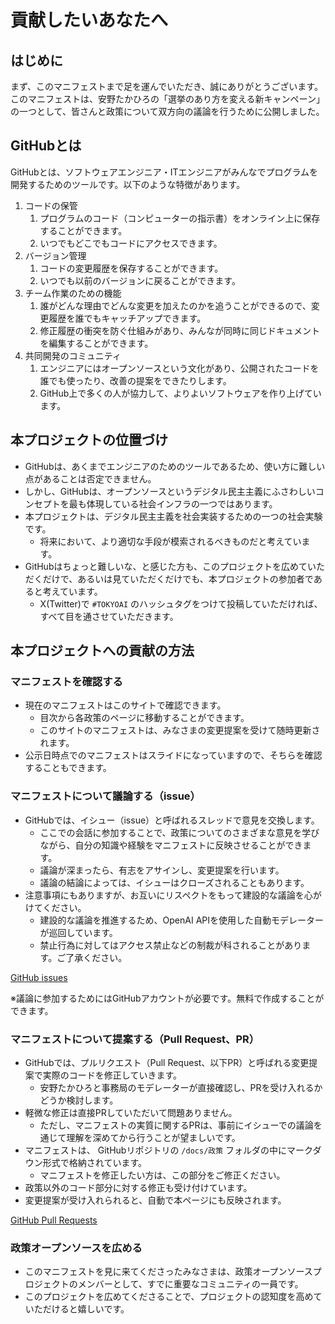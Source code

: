 # 貢献したいあなたへ

## はじめに

まず、このマニフェストまで足を運んでいただき、誠にありがとうございます。<br>
このマニフェストは、安野たかひろの「選挙のあり方を変える新キャンペーン」の一つとして、皆さんと政策について双方向の議論を行うために公開しました。

## GitHubとは

GitHubとは、ソフトウェアエンジニア・ITエンジニアがみんなでプログラムを開発するためのツールです。以下のような特徴があります。

1. コードの保管
    1. プログラムのコード（コンピューターの指示書）をオンライン上に保存することができます。
    2. いつでもどこでもコードにアクセスできます。
2. バージョン管理
    1. コードの変更履歴を保存することができます。
    2. いつでも以前のバージョンに戻ることができます。
3. チーム作業のための機能
    1. 誰がどんな理由でどんな変更を加えたのかを追うことができるので、変更履歴を誰でもキャッチアップできます。
    2. 修正履歴の衝突を防ぐ仕組みがあり、みんなが同時に同じドキュメントを編集することができます。
4. 共同開発のコミュニティ
    1. エンジニアにはオープンソースという文化があり、公開されたコードを誰でも使ったり、改善の提案をできたりします。
    2. GitHub上で多くの人が協力して、よりよいソフトウェアを作り上げています。

## 本プロジェクトの位置づけ

- GitHubは、あくまでエンジニアのためのツールであるため、使い方に難しい点があることは否定できません。
- しかし、GitHubは、オープンソースというデジタル民主主義にふさわしいコンセプトを最も体現している社会インフラの一つではあります。
- 本プロジェクトは、デジタル民主主義を社会実装するための一つの社会実験です。
    - 将来において、より適切な手段が模索されるべきものだと考えています。
- GitHubはちょっと難しいな、と感じた方も、このプロジェクトを広めていただくだけで、あるいは見ていただくだけでも、本プロジェクトの参加者であると考えています。
    - X(Twitter)で `#TOKYOAI` のハッシュタグをつけて投稿していただければ、すべて目を通させていただきます。

## 本プロジェクトへの貢献の方法

### マニフェストを確認する

- 現在のマニフェストはこのサイトで確認できます。
    - 目次から各政策のページに移動することができます。
    - このサイトのマニフェストは、みなさまの変更提案を受けて随時更新されます。
- 公示日時点でのマニフェストはスライドになっていますので、そちらを確認することもできます。

### マニフェストについて議論する（issue）

- GitHubでは、イシュー（issue）と呼ばれるスレッドで意見を交換します。
    - ここでの会話に参加することで、政策についてのさまざまな意見を学びながら、自分の知識や経験をマニフェストに反映させることができます。
    - 議論が深まったら、有志をアサインし、変更提案を行います。
    - 議論の結論によっては、イシューはクローズされることもあります。
- 注意事項にもありますが、お互いにリスペクトをもって建設的な議論を心がけてください。
    - 建設的な議論を推進するため、OpenAI APIを使用した自動モデレーターが巡回しています。
    - 禁止行為に対してはアクセス禁止などの制裁が科されることがあります。ご了承ください。

[GitHub issues](https://github.com/takahiroanno/election2024/issues)

※議論に参加するためにはGitHubアカウントが必要です。無料で作成することができます。

### マニフェストについて提案する（Pull Request、PR）

- GitHubでは、プルリクエスト（Pull Request、以下PR）と呼ばれる変更提案で実際のコードを修正していきます。
    - 安野たかひろと事務局のモデレーターが直接確認し、PRを受け入れるかどうか検討します。
- 軽微な修正は直接PRしていただいて問題ありません。
    - ただし、マニフェストの実質に関するPRは、事前にイシューでの議論を通じて理解を深めてから行うことが望ましいです。
- マニフェストは、 GitHubリポジトリの `/docs/政策` フォルダの中にマークダウン形式で格納されています。
    - マニフェストを修正したい方は、この部分をご修正ください。
- 政策以外のコード部分に対する修正も受け付けています。
- 変更提案が受け入れられると、自動で本ページにも反映されます。

[GitHub Pull Requests](https://github.com/takahiroanno/election2024/pulls)

### 政策オープンソースを広める

- このマニフェストを見に来てくださったみなさまは、政策オープンソースプロジェクトのメンバーとして、すでに重要なコミュニティの一員です。
- このプロジェクトを広めてくださることで、プロジェクトの認知度を高めていただけると嬉しいです。
